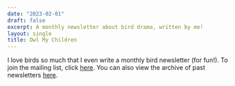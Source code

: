 ```yaml
---
date: "2023-02-01"
draft: false
excerpt: A monthly newsletter about bird drama, written by me!
layout: single
title: Owl My Children
---
```

I love birds so much that I even write a monthly bird newsletter (for fun!). To join the mailing list, click [here](https://tinyletter.com/hollybirds). You can also view the archive of past newsletters [here](https://tinyletter.com/hollybirds/archive).